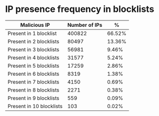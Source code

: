 # IP presence frequency in blocklists
| Malicious IP | Number of IPs | % |
|----|----|----|
| Present in 1 blocklist | 400822 | 66.52% |
| Present in 2 blocklists | 80497 | 13.36% |
| Present in 3 blocklists | 56981 | 9.46% |
| Present in 4 blocklists | 31577 | 5.24% |
| Present in 5 blocklists | 17259 | 2.86% |
| Present in 6 blocklists | 8319 | 1.38% |
| Present in 7 blocklists | 4150 | 0.69% |
| Present in 8 blocklists | 2271 | 0.38% |
| Present in 9 blocklists | 559 | 0.09% |
| Present in 10 blocklists | 103 | 0.02% |
